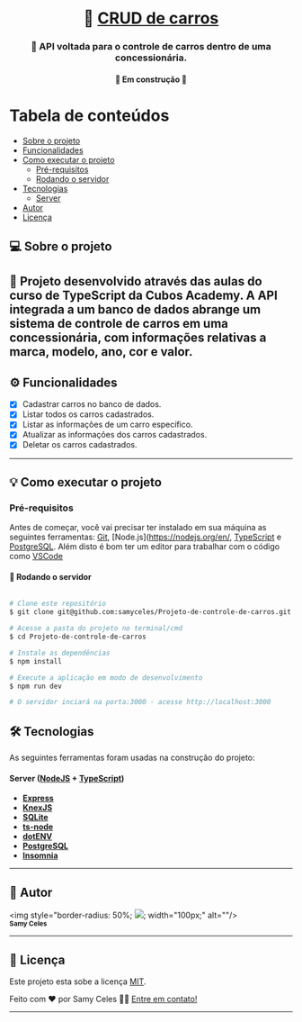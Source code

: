 
<h1 align="center">	
     🚗 <a href="#" alt="site do ecoleta"> CRUD de carros </a>
</h1>

<h3 align="center">
    🚀 API voltada para o controle de carros dentro de uma concessionária.
</h3>
</p>

<h4 align="center">
	🚧  Em construção  🚧
</h4>

Tabela de conteúdos
=================
<!--ts-->
   * [Sobre o projeto](#-sobre-o-projeto)
   * [Funcionalidades](#-funcionalidades)
   * [Como executar o projeto](#-como-executar-o-projeto)
     * [Pré-requisitos](#pré-requisitos)
     * [Rodando o servidor](#user-content--rodando-o-backend-servidor)
   * [Tecnologias](#-tecnologias)
     * [Server](#user-content-server--nodejs----typescript)
   * [Autor](#-autor)
   * [Licença](#user-content--licença)
<!--te-->

## 💻 Sobre o projeto

🚙 Projeto desenvolvido através das aulas do curso de TypeScript da Cubos Academy. A API integrada a um banco de dados abrange um sistema de controle de carros em uma concessionária, com informações relativas a marca, modelo, ano, cor e valor.
---

## ⚙️ Funcionalidades

- [x] Cadastrar carros no banco de dados.
- [x] Listar todos os carros cadastrados.
- [x] Listar as informações de um carro específico.
- [x] Atualizar as informações dos carros cadastrados.
- [x] Deletar os carros cadastrados.
 
---

## 💡 Como executar o projeto

### Pré-requisitos

Antes de começar, você vai precisar ter instalado em sua máquina as seguintes ferramentas:
[Git](https://git-scm.com), [Node.js](https://nodejs.org/en/, [TypeScript](https://www.typescriptlang.org/) e [PostgreSQL](https://www.postgresql.org/). 
Além disto é bom ter um editor para trabalhar com o código como [VSCode](https://code.visualstudio.com/)

#### 🎲 Rodando o servidor

```bash

# Clone este repositório
$ git clone git@github.com:samyceles/Projeto-de-controle-de-carros.git

# Acesse a pasta do projeto no terminal/cmd
$ cd Projeto-de-controle-de-carros

# Instale as dependências
$ npm install

# Execute a aplicação em modo de desenvolvimento
$ npm run dev

# O servidor inciará na porta:3000 - acesse http://localhost:3000

```

## 🛠 Tecnologias

As seguintes ferramentas foram usadas na construção do projeto:

#### **Server**  ([NodeJS](https://nodejs.org/en/)  +  [TypeScript](https://www.typescriptlang.org/))

-   **[Express](https://expressjs.com/)**
-   **[KnexJS](http://knexjs.org/)**
-   **[SQLite](https://github.com/mapbox/node-sqlite3)**
-   **[ts-node](https://github.com/TypeStrong/ts-node)**
-   **[dotENV](https://github.com/motdotla/dotenv)**
-   **[PostgreSQL](https://www.postgresql.org/download/)**
-   **[Insomnia](https://insomnia.rest/)**

---

## 🦸 Autor

 <img style="border-radius: 50%; <img src="https://img.quizur.com/f/img63b0c4d9d347d4.06756176.jpg?lastEdited=1672529140">; width="100px;" alt=""/>
 <br />
 <sub><b>Samy Celes</b></sub>
 <br />

---

## 📝 Licença

Este projeto esta sobe a licença [MIT](./LICENSE).

Feito com ❤️ por Samy Celes 
👋🏽 [Entre em contato!](www.linkedin.com/in/samyceles)

---
